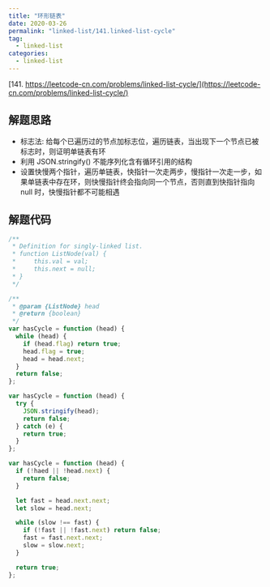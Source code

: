 ```yaml
---
title: "环形链表"
date: 2020-03-26
permalink: "linked-list/141.linked-list-cycle"
tag:
  - linked-list
categories:
  - linked-list
---
```


[141. https://leetcode-cn.com/problems/linked-list-cycle/](https://leetcode-cn.com/problems/linked-list-cycle/)

## 解题思路

- 标志法: 给每个已遍历过的节点加标志位，遍历链表，当出现下一个节点已被标志时，则证明单链表有环
- 利用 JSON.stringify() 不能序列化含有循环引用的结构
- 设置快慢两个指针，遍历单链表，快指针一次走两步，慢指针一次走一步，如果单链表中存在环，则快慢指针终会指向同一个节点，否则直到快指针指向 null 时，快慢指针都不可能相遇

## 解题代码

```js
/**
 * Definition for singly-linked list.
 * function ListNode(val) {
 *     this.val = val;
 *     this.next = null;
 * }
 */

/**
 * @param {ListNode} head
 * @return {boolean}
 */
var hasCycle = function (head) {
  while (head) {
    if (head.flag) return true;
    head.flag = true;
    head = head.next;
  }
  return false;
};

var hasCycle = function (head) {
  try {
    JSON.stringify(head);
    return false;
  } catch (e) {
    return true;
  }
};

var hasCycle = function (head) {
  if (!haed || !head.next) {
    return false;
  }

  let fast = head.next.next;
  let slow = head.next;

  while (slow !== fast) {
    if (!fast || !fast.next) return false;
    fast = fast.next.next;
    slow = slow.next;
  }

  return true;
};
```
